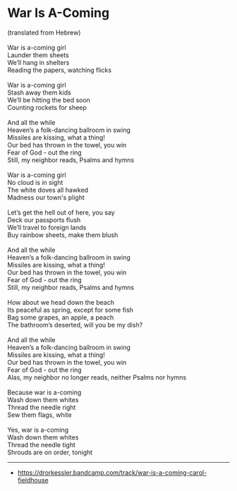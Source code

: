 # War Is A-Coming

(translated from Hebrew)\
\
War is a-coming girl\
Launder them sheets\
We’ll hang in shelters\
Reading the papers, watching flicks\
\
War is a-coming girl\
Stash away them kids\
We’ll be hitting the bed soon\
Counting rockets for sheep\
\
And all the while\
Heaven’s a folk-dancing ballroom in swing\
Missiles are kissing, what a thing!\
Our bed has thrown in the towel, you win\
Fear of God - out the ring\
Still, my neighbor reads, Psalms and hymns\
\
War is a-coming girl\
No cloud is in sight\
The white doves all hawked\
Madness our town's plight\
\
Let’s get the hell out of here, you say\
Deck our passports flush\
We’ll travel to foreign lands\
Buy rainbow sheets, make them blush\
\
And all the while\
Heaven’s a folk-dancing ballroom in swing\
Missiles are kissing, what a thing!\
Our bed has thrown in the towel, you win\
Fear of God - out the ring\
Still, my neighbor reads, Psalms and hymns\
\
How about we head down the beach\
Its peaceful as spring, except for some fish\
Bag some grapes, an apple, a peach\
The bathroom’s deserted, will you be my dish?\
\
And all the while\
Heaven’s a folk-dancing ballroom in swing\
Missiles are kissing, what a thing!\
Our bed has thrown in the towel, you win\
Fear of God - out the ring\
Alas, my neighbor no longer reads, neither Psalms nor hymns\
\
Because war is a-coming\
Wash down them whites\
Thread the needle right\
Sew them flags, white\
\
Yes, war is a-coming\
Wash down them whites\
Thread the needle tight\
Shrouds are on order, tonight

---
- https://drorkessler.bandcamp.com/track/war-is-a-coming-carol-fieldhouse

